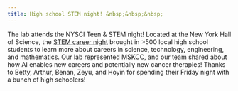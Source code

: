 ```yaml
---
title: High school STEM night! &nbsp;&nbsp;&nbsp;
---
```


The lab attends the NYSCI Teen & STEM night!
Located at the New York Hall of Science, the 
[STEM career night](https://nysci.org/stem-career-events) brought in >500 local 
high school students to learn more about careers in science, technology, engineering, and 
mathematics. Our lab represented MSKCC, and our team shared about how AI enables 
new careers and potentially new cancer therapies! Thanks to Betty, Arthur, 
Benan, Zeyu, and Hoyin for spending their Friday night with a bunch of high schoolers! 